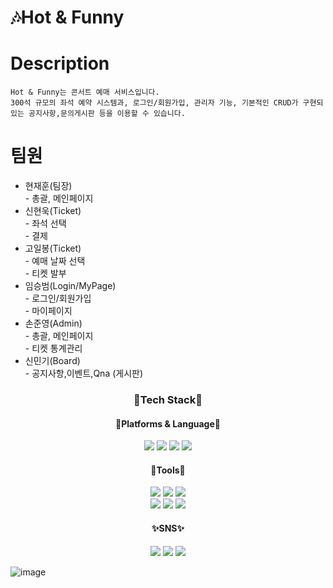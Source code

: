 <h1>🎶Hot & Funny</h1>

<h1>Description</h1>

```
Hot & Funny는 콘서트 예매 서비스입니다.
300석 규모의 좌석 예약 시스템과, 로그인/회원가입, 관리자 기능, 기본적인 CRUD가 구현되있는 공지사항,문의게시판 등을 이용할 수 있습니다.
```


<h1>팀원</h1>
<ul>
<li>
  현재훈(팀장)<br>
  - 총괄, 메인페이지  
</li>
<li>
  신현욱(Ticket)<br>
  - 좌석 선택<br>  
  - 결제  
</li>
<li>
  고일봉(Ticket)<br>
  - 예매 날짜 선택<br> 
  - 티켓 발부  
</li>
<li>
  임승범(Login/MyPage)<br>
  - 로그인/회원가입<br>  
  - 마이페이지  
</li>
<li>
  손준영(Admin)<br>
  - 총괄, 메인페이지<br>  
  - 티켓 통계관리  
</li>
<li>
  신민기(Board)<br>
  - 공지사항,이벤트,Qna (게시판)  
</li>
  
</ul>

<div align="center">
  <h3>🎉Tech Stack🎉</h3>
  <h4>🌈Platforms & Language🌈</h4>
  <div>
    <img src="https://img.shields.io/badge/JAVA-FF7328?style=flat&logo=JAVA&logoColor=white"/>
    <img src="https://img.shields.io/badge/JavaScript-F7DF1E?style=flat&logo=JavaScript&logoColor=white"/>
    <img src="https://img.shields.io/badge/HTML5-E34F26?style=flat&logo=HTML5&logoColor=white"/>
    <img src="https://img.shields.io/badge/CSS3-1572B6?style=flat&logo=CSS3&logoColor=white"/>
  </div>
  <h4>🧰Tools🧰</h4>
  <div>
    <img src="https://img.shields.io/badge/spring-6DB33F?style=flat&logo=spring&logoColor=white"/>
    <img src="https://img.shields.io/badge/Spring Boot-6DB33F?style=flat&logo=Spring Boot&logoColor=white"/>
    <img src="https://img.shields.io/badge/Thymeleaf-005F0F?style=flat&logo=Thymeleaf&logoColor=white"/>
  </div>
  <div>
    <img src="https://img.shields.io/badge/MariaDB-003545?style=flat&logo=MariaDB&logoColor=white"/>
    <img src="https://img.shields.io/badge/Mybatis-0467DF?style=flat&logo=Mybatis&logoColor=white"/>
    <img src="https://img.shields.io/badge/Gradle-02303A?style=flat&logo=Gradle&logoColor=white"/>
  </div>
</div>

<div align="center">
  <h4>✨SNS✨</h4>
  <img src="https://img.shields.io/badge/Slack-4A154B?style=flat&logo=Slack&logoColor=white"/>
  <img src="https://img.shields.io/badge/KakaoTalk-FFCD00?style=flat&logo=KakaoTalk&logoColor=white"/>
   <img src="https://img.shields.io/badge/Notion-000000?style=flat&logo=Notion&logoColor=white"/>
</div>



![image](https://github.com/HyunSense/hyunsense/assets/130532597/a98082c4-880b-4700-bd22-3b2b3f19b501)


